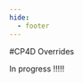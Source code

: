 ```yaml
---
hide:
  - footer
---
```


<script>
  document.title = "Overrides - CP4D";
</script>
#CP4D Overrides

In progress !!!!!
